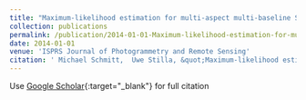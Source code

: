```yaml
---
title: "Maximum-likelihood estimation for multi-aspect multi-baseline SAR interferometry of urban areas"
collection: publications
permalink: /publication/2014-01-01-Maximum-likelihood-estimation-for-multi-aspect-multi-baseline-SAR-interferometry-of-urban-areas
date: 2014-01-01
venue: 'ISPRS Journal of Photogrammetry and Remote Sensing'
citation: ' Michael Schmitt,  Uwe Stilla, &quot;Maximum-likelihood estimation for multi-aspect multi-baseline SAR interferometry of urban areas.&quot; ISPRS Journal of Photogrammetry and Remote Sensing, 2014.'
---
```

Use [Google Scholar](https://scholar.google.com/scholar?q=Maximum+likelihood+estimation+for+multi+aspect+multi+baseline+SAR+interferometry+of+urban+areas){:target="_blank"} for full citation